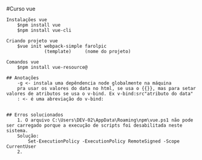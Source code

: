 #Curso vue

    Instalações vue
        $npm install vue
        $npm install vue-cli

    Criando projeto vue
        $vue init webpack-simple farolpic
                  (template)     (nome do projeto)

    Comandos vue
        $npm install vue-resource@
    
    ## Anotações 
        -g <- instala uma depêndencia node globalmente na máquina
        pra usar os valores do data no html, se usa o {{}}, mas para setar valores de atributos se usa o v-bind. Ex v-bind:src"atributo do data"
        : <- é uma abreviação do v-bind:


    ## Erros solucionados
        1. O arquivo C:\Users\DEV-02\AppData\Roaming\npm\vue.ps1 não pode ser carregado porque a execução de scripts foi desabilitada neste sistema.
        Solução:
            Set-ExecutionPolicy -ExecutionPolicy RemoteSigned -Scope CurrentUser
        2.